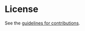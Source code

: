 # License

See the
[guidelines for contributions](https://github.com/heymarcel/draft-ietf-wimse-headless-jwt-authentication/blob/main/CONTRIBUTING.md).
